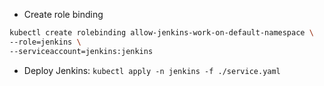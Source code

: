 - Create role binding

``` bash
kubectl create rolebinding allow-jenkins-work-on-default-namespace \
--role=jenkins \
--serviceaccount=jenkins:jenkins
```

- Deploy Jenkins: `kubectl apply -n jenkins -f ./service.yaml`

